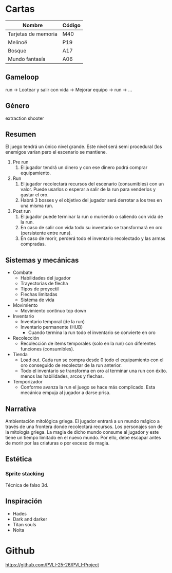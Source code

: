 # Cartas

| Nombre              | Código |
| ------------------- | ------ |
| Tarjetas de memoria | M40    |
| Melinoë             | P19    |
| Bosque              | A17    |
| Mundo fantasía      | A06    |
## Gameloop
run -> Lootear y salir con vida -> Mejorar equipo -> run -> ...
## Género
extraction shooter
## Resumen
El juego tendrá un único nivel grande. Este nivel será semi procedural (los enemigos varían pero el escenario se mantiene. 
1. Pre run
	1. El jugador tendrá un dinero y con ese dinero podrá comprar equipamiento.
2. Run
	1. El jugador recolectará recursos del escenario (consumibles) con un valor. Puede usarlos o esperar a salir de la run para venderlos y gastar el oro.
	2. Habrá 3 bosses y el objetivo del jugador será derrotar a los tres en una misma run. 
3. Post run
	1. El jugador puede terminar la run o muriendo o saliendo con vida de la run.
	2. En caso de salir con vida todo su inventario se transformará en oro (persistente entre runs).
	3. En caso de morir, perderá todo el inventario recolectado y las armas compradas.
## Sistemas y mecánicas
- Combate
	- Habilidades del jugador
	- Trayectorias de flecha
	- Tipos de proyectil
	- Flechas limitadas
	- Sistema de vida
- Movimiento
	- Movimiento continuo top down
- Inventario
	- Inventario temporal (de la run) 
	- Inventario permanente (HUB)
		- Cuando termina la run todo el inventario se convierte en oro
- Recolección
	- Recolección de items temporales (solo en la run) con diferentes funciones (consumibles).
- Tienda
	- Load out. Cada run se compra desde 0 todo el equipamiento con el oro conseguido de recolectar de la run anterior.
	- Todo el inventario se transforma en oro al terminar una run con éxito. menos las habilidades, arcos y flechas.
- Temporizador
	- Conforme avanza la run el juego se hace más complicado. Esta mecánica empuja al jugador a darse prisa.
## Narrativa
Ambientación mitológica griega.  El jugador entrará a un mundo mágico a través de una frontera donde recolectará recursos. Los personajes son de la mitología griega. 
La magia de dicho mundo consume al jugador y este tiene un tiempo limitado en el nuevo mundo. Por ello, debe escapar antes de morir por las criaturas o por exceso de magia.
## Estética
### Sprite stacking

Técnica de falso 3d.
## Inspiración
- Hades
- Dark and darker
- Titan souls
- Noita
# Github
https://github.com/PVLI-25-26/PVLI-Project